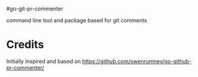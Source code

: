 #go-git-pr-commenter

command line tool and package based for git comments

# Credits

Initially inspired and based on https://github.com/owenrumney/go-github-pr-commenter/ 